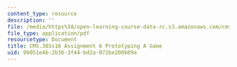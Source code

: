 ```yaml
---
content_type: resource
description: ''
file: /media/https%3A/open-learning-course-data-rc.s3.amazonaws.com/cms-301-introduction-to-game-design-methods-spring-2016/9b051e4b2b363f44bd2a072be200b09a_MITCMS_301S16_Assigment6.pdf
file_type: application/pdf
resourcetype: Document
title: CMS.301s16 Assignment 6 Prototyping A Game
uid: 9b051e4b-2b36-3f44-bd2a-072be200b09a
---
```

